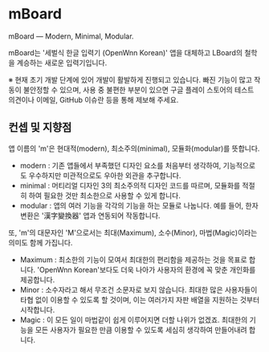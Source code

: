 # mBoard
mBoard — Modern, Minimal, Modular.

mBoard는 '세벌식 한글 입력기 (OpenWnn Korean)' 앱을 대체하고 LBoard의 철학을 계승하는 새로운 입력기입니다.

※ 현재 초기 개발 단계에 있어 개발이 활발하게 진행되고 있습니다. 빠진 기능이 많고 작동이 불안정할 수 있으며, 사용 중 불편한 부분이 있으면 구글 플레이 스토어의 테스트 의견이나 이메일, GitHub 이슈란 등을 통해 제보해 주세요.

## 컨셉 및 지향점
앱 이름의 'm'은 현대적(modern), 최소주의(minimal), 모듈화(modular)를 뜻합니다.
* modern : 기존 앱들에서 부족했던 디자인 요소를 처음부터 생각하여, 기능적으로도 우수하지만 미관적으로도 우아한 외관을 추구합니다.
* minimal : 머티리얼 디자인 3의 최소주의적 디자인 코드를 따르며, 모듈화를 적절히 하여 필요한 것만 최소한으로 사용할 수 있게 합니다.
* modular : 앱의 여러 기능을 각각의 기능을 하는 모듈로 나눕니다. 예를 들어, 한자 변환은 '漢字變換器' 앱과 연동되어 작동합니다.

또, 'm'의 대문자인 'M'으로서는 최대(Maximum), 소수(Minor), 마법(Magic)이라는 의미도 함께 가집니다.
* Maximum : 최소한의 기능이 모여서 최대한의 편리함을 제공하는 것을 목표로 합니다. 'OpenWnn Korean'보다도 더욱 나아가 사용자의 환경에 꼭 맞춘 개인화를 제공합니다.
* Minor : 소수자라고 해서 무조건 소문자로 보지 않습니다. 최대한 많은 사용자들이 타협 없이 이용할 수 있도록 할 것이며, 이는 여러가지 자판 배열을 지원하는 것부터 시작합니다.
* Magic : 이 모든 일이 마법같이 쉽게 이루어지면 더할 나위가 없겠죠. 최대한의 기능을 모든 사용자가 필요한 만큼 이용할 수 있도록 세심히 생각하여 만들어내려 합니다.
